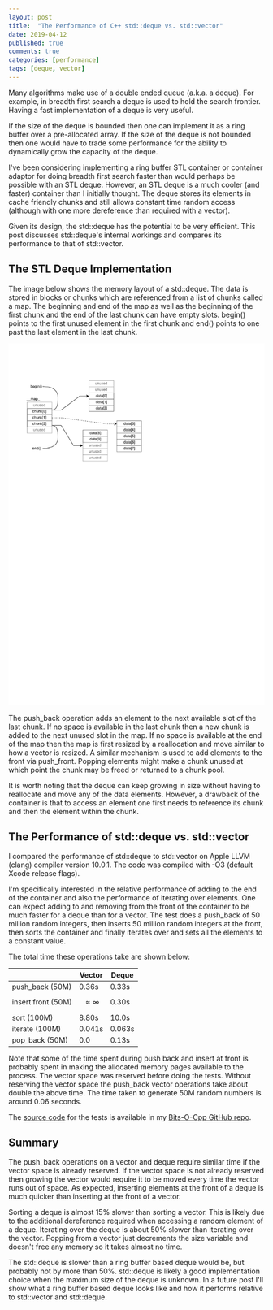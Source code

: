 ```yaml
---
layout: post
title:  "The Performance of C++ std::deque vs. std::vector"
date: 2019-04-12
published: true
comments: true
categories: [performance]
tags: [deque, vector]
---
```


Many algorithms make use of a double ended queue (a.k.a. a deque). For example, in breadth first search a deque is used to hold the search frontier. Having a fast implementation of a deque is very useful. 

If the size of the deque is bounded then one can implement it as a ring buffer over a pre-allocated array. If the size of the deque is not bounded then one would have to trade some performance for the ability to dynamically grow the capacity of the deque.

<script src='https://cdnjs.cloudflare.com/ajax/libs/mathjax/2.7.5/latest.js?config=TeX-MML-AM_CHTML' async></script>

I've been considering implementing a ring buffer STL container or container adaptor for doing breadth first search faster than would perhaps be possible with an STL deque. However, an STL deque is a much cooler (and faster) container than I initially thought. The deque stores its elements in cache friendly chunks and still allows constant time random access (although with one more dereference than required with a vector). 

Given its design, the std::deque has the potential to be very efficient. This post discusses std::deque's internal workings and compares its performance to that of std::vector.

## The STL Deque Implementation
The image below shows the memory layout of a std::deque. The data is stored in blocks or chunks which are referenced from a list of chunks called a map. The beginning and end of the map as well as the beginning of the first chunk and the end of the last chunk can have empty slots. begin() points to the first unused element in the first chunk and end() points to one past the last element in the last chunk.

<img src="/assets/images/deque.pdf" width="600" />

The push_back operation adds an element to the next available slot of the last chunk. If no space is available in the last chunk then a new chunk is added to the next unused slot in the map. If no space is available at the end of the map then the map is first resized by a reallocation and move similar to how a vector is resized. A similar mechanism is used to add elements to the front via push_front. Popping elements might make a chunk unused at which point the chunk may be freed or returned to a chunk pool. 

It is worth noting that the deque can keep growing in size without having to reallocate and move any of the data elements. However, a drawback of the container is that to access an element one first needs to reference its chunk and then the element within the chunk.

## The Performance of std::deque vs. std::vector
I compared the performance of std::deque to std::vector on Apple LLVM (clang) compiler version 10.0.1. The code was compiled with -O3 (default Xcode release flags). 

I'm specifically interested in the relative performance of adding to the end of the container and also the performance of iterating over elements. One can expect adding to and removing from the front of the container to be much faster for a deque than for a vector. The test does a push_back of 50 million random integers, then inserts 50 million random integers at the front, then sorts the container and finally iterates over and sets all the elements to a constant value. 

The total time these operations take are shown below:

|                    |  Vector    |  Deque   |
|--------------------|------------|----------|
| push_back (50M)    | 0.36s      | 0.33s    |
| insert front (50M) | $$\approx \infty$$ | 0.30s    |
| sort (100M)        | 8.80s      | 10.0s    |
| iterate (100M)     | 0.041s     | 0.063s   |
| pop_back (50M)     | 0.0        | 0.13s    |

Note that some of the time spent during push back and insert at front is probably spent in making the allocated memory pages available to the process. The vector space was reserved before doing the tests. Without reserving the vector space the push_back vector operations take about double the above time. The time taken to generate 50M random numbers is around 0.06 seconds.

The [source code](https://github.com/bduvenhage/Bits-O-Cpp/blob/master/containers/main.cpp) for the tests is available in my [Bits-O-Cpp GitHub repo](https://github.com/bduvenhage/Bits-O-Cpp).

## Summary
The push_back operations on a vector and deque require similar time if the vector space is already reserved. If the vector space is not already reserved then growing the vector would require it to be moved every time the vector runs out of space. As expected, inserting elements at the front of a deque is much quicker than inserting at the front of a vector.

Sorting a deque is almost 15% slower than sorting a vector. This is likely due to the additional dereference required when accessing a random element of a deque. Iterating over the deque is about 50% slower than iterating over the vector. Popping from a vector just decrements the size variable and doesn't free any memory so it takes almost no time.

The std::deque is slower than a ring buffer based deque would be, but probably not by more than 50%. std::deque is likely a good implementation choice when the maximum size of the deque is unknown. In a future post I'll show what a ring buffer based deque looks like and how it performs relative to std::vector and std::deque.
